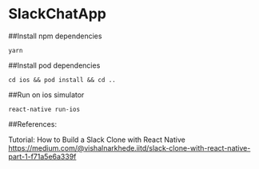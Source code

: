 # SlackChatApp



##Install npm dependencies
```
yarn
```

##Install pod dependencies
```
cd ios && pod install && cd ..
```

##Run on ios simulator
```
react-native run-ios
```


##References: 

Tutorial: How to Build a Slack Clone with React Native
https://medium.com/@vishalnarkhede.iitd/slack-clone-with-react-native-part-1-f71a5e6a339f
